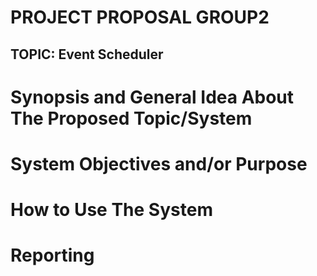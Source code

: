 # PROJECT PROPOSAL GROUP2
## TOPIC: Event Scheduler

# Synopsis and General Idea About The Proposed Topic/System

# System Objectives and/or Purpose 

# How to Use The System

# Reporting
